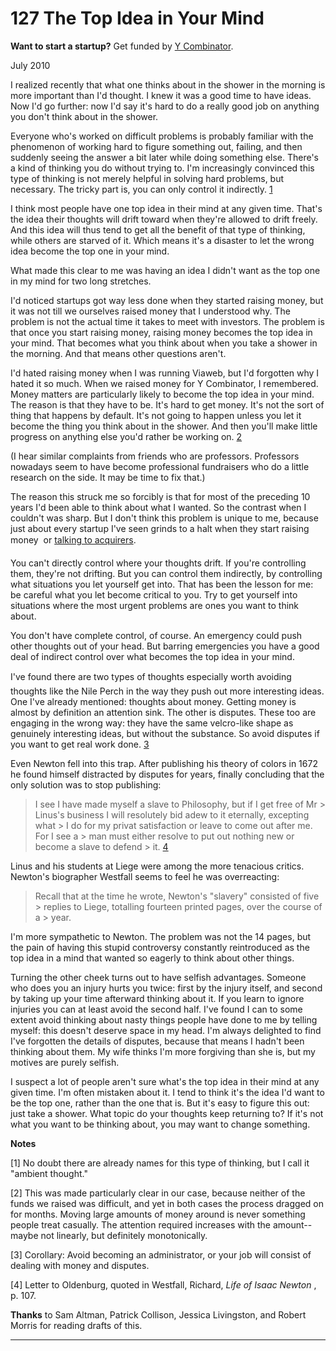 # 127 The Top Idea in Your Mind 


  
 
  
 **Want to start a startup?** Get funded by [Y Combinator](http://ycombinator.com/apply.html).   
  
 
  
 July 2010   
  
 I realized recently that what one thinks about in the shower in the morning is more important than I'd thought. I knew it was a good time to have ideas. Now I'd go further: now I'd say it's hard to do a really good job on anything you don't think about in the shower.   
  
 Everyone who's worked on difficult problems is probably familiar with the phenomenon of working hard to figure something out, failing, and then suddenly seeing the answer a bit later while doing something else. There's a kind of thinking you do without trying to. I'm increasingly convinced this type of thinking is not merely helpful in solving hard problems, but necessary. The tricky part is, you can only control it indirectly. [1](#the_top_idea_in_your_mind__note1)   
  
 I think most people have one top idea in their mind at any given time. That's the idea their thoughts will drift toward when they're allowed to drift freely. And this idea will thus tend to get all the benefit of that type of thinking, while others are starved of it. Which means it's a disaster to let the wrong idea become the top one in your mind.   
  
 What made this clear to me was having an idea I didn't want as the top one in my mind for two long stretches.   
  
 I'd noticed startups got way less done when they started raising money, but it was not till we ourselves raised money that I understood why. The problem is not the actual time it takes to meet with investors. The problem is that once you start raising money, raising money becomes the top idea in your mind. That becomes what you think about when you take a shower in the morning. And that means other questions aren't.   
  
 I'd hated raising money when I was running Viaweb, but I'd forgotten why I hated it so much. When we raised money for Y Combinator, I remembered. Money matters are particularly likely to become the top idea in your mind. The reason is that they have to be. It's hard to get money. It's not the sort of thing that happens by default. It's not going to happen unless you let it become the thing you think about in the shower. And then you'll make little progress on anything else you'd rather be working on. [2](#the_top_idea_in_your_mind__note2)   
  
 (I hear similar complaints from friends who are professors. Professors nowadays seem to have become professional fundraisers who do a little research on the side. It may be time to fix that.)   
  
 The reason this struck me so forcibly is that for most of the preceding 10 years I'd been able to think about what I wanted. So the contrast when I couldn't was sharp. But I don't think this problem is unique to me, because just about every startup I've seen grinds to a halt when they start raising money  or [talking to acquirers](corpdev.html).   
  
 You can't directly control where your thoughts drift. If you're controlling them, they're not drifting. But you can control them indirectly, by controlling what situations you let yourself get into. That has been the lesson for me: be careful what you let become critical to you. Try to get yourself into situations where the most urgent problems are ones you want to think about.   
  
 You don't have complete control, of course. An emergency could push other thoughts out of your head. But barring emergencies you have a good deal of indirect control over what becomes the top idea in your mind.   
  
 I've found there are two types of thoughts especially worth avoiding  thoughts like the Nile Perch in the way they push out more interesting ideas. One I've already mentioned: thoughts about money. Getting money is almost by definition an attention sink. The other is disputes. These too are engaging in the wrong way: they have the same velcro-like shape as genuinely interesting ideas, but without the substance. So avoid disputes if you want to get real work done. [3](#the_top_idea_in_your_mind__note3)   
  
 Even Newton fell into this trap. After publishing his theory of colors in 1672 he found himself distracted by disputes for years, finally concluding that the only solution was to stop publishing: 

 > I see I have made myself a slave to Philosophy, but if I get free of Mr > Linus's business I will resolutely bid adew to it eternally, excepting what > I do for my privat satisfaction or leave to come out after me. For I see a > man must either resolve to put out nothing new or become a slave to defend > it. [4](#the_top_idea_in_your_mind__note4) 

 Linus and his students at Liege were among the more tenacious critics. Newton's biographer Westfall seems to feel he was overreacting: 

 > Recall that at the time he wrote, Newton's "slavery" consisted of five > replies to Liege, totalling fourteen printed pages, over the course of a > year. 

 I'm more sympathetic to Newton. The problem was not the 14 pages, but the pain of having this stupid controversy constantly reintroduced as the top idea in a mind that wanted so eagerly to think about other things.   
  
 Turning the other cheek turns out to have selfish advantages. Someone who does you an injury hurts you twice: first by the injury itself, and second by taking up your time afterward thinking about it. If you learn to ignore injuries you can at least avoid the second half. I've found I can to some extent avoid thinking about nasty things people have done to me by telling myself: this doesn't deserve space in my head. I'm always delighted to find I've forgotten the details of disputes, because that means I hadn't been thinking about them. My wife thinks I'm more forgiving than she is, but my motives are purely selfish.   
  
 I suspect a lot of people aren't sure what's the top idea in their mind at any given time. I'm often mistaken about it. I tend to think it's the idea I'd want to be the top one, rather than the one that is. But it's easy to figure this out: just take a shower. What topic do your thoughts keep returning to? If it's not what you want to be thinking about, you may want to change something.   
  
 
  
 
  
 
  
 
  
 
  
 
  
 **Notes**   
  
 <a name=the_top_idea_in_your_mind__note1>[1]</a> No doubt there are already names for this type of thinking, but I call it "ambient thought."   
  
 <a name=the_top_idea_in_your_mind__note2>[2]</a> This was made particularly clear in our case, because neither of the funds we raised was difficult, and yet in both cases the process dragged on for months. Moving large amounts of money around is never something people treat casually. The attention required increases with the amount--maybe not linearly, but definitely monotonically.   
  
 <a name=the_top_idea_in_your_mind__note3>[3]</a> Corollary: Avoid becoming an administrator, or your job will consist of dealing with money and disputes.   
  
 <a name=the_top_idea_in_your_mind__note4>[4]</a> Letter to Oldenburg, quoted in Westfall, Richard, _Life of Isaac Newton_ , p. 107.   
  
 **Thanks** to Sam Altman, Patrick Collison, Jessica Livingston, and Robert Morris for reading drafts of this.   
  
 
  
 
  
 
  
 

 
* * *
 

 

